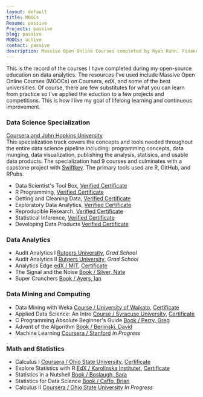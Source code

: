 ```yaml
---
layout: default
title: MOOCs
Resume: passive
Projects: passive
blog: passive
MOOCs: active
contact: passive
description: Massive Open Online Courses completed by Ryan Kuhn, Finance Professional.
---
```


This is the record of the courses I have completed during my open-source education on data analytics. The resources I've used include Massive Open Online Courses (MOOCs) on Coursera, edX, and some of the best universities. Of course, there are few substitutes for what you can learn from practice so I've applied the eduction to a few projects and competitions. This is how I live my goal of lifelong learning and continuous improvement.  

### Data Science Specialization  
[Coursera and John Hopkins University](https://www.coursera.org/specialization/jhudatascience/1?utm_medium=listingPage)  
This specialization track covers the concepts and tools needed throughout the entire data science pipeline including: programming concepts, data munging, data visualization, publishing the analysis, statisics, and usable data products. The specialization had 9 courses and culminates with a capstone project with [Swiftkey](http://swiftkey.com/en/). The primary tools used are R, GitHub, and RPubs.

- Data Scientist's Tool Box, <a href="../certs/1 Data Scientist Toolbox.pdf" target="_blank">Verified Certificate</a>
- R Programming, <a href="../certs/2 R Programming.pdf" target="_blank">Verified Certificate</a>
- Getting and Cleaning Data, <a href="../certs/3 Get and Cleaning Data.pdf" target="_blank">Verified Certificate</a>
- Exploratory Data Analytics, <a href="../certs/4 Exploratory Data Analysis.pdf" target="_blank">Verified Certificate</a>
- Reproducible Research, <a href="../certs/5 Reproducible Research.pdf" target="_blank">Verified Certificate</a>
- Statistical Inference, <a href="../certs/6 Statistical Inference.pdf" target="_blank">Verified Certificate</a>
- Developing Data Products <a href="../certs/9 Developing Data Products.pdf" target="_blank">Verified Certificate</a>


### Data Analytics
- Audit Analytics I  [Rutgers University](http://www.business.rutgers.edu/finmaccy/curriculum#22:010:688), *Grad School*
- Audit Analytics II [Rutgers University](http://www.business.rutgers.edu/finmaccy/curriculum#22:010:690), *Grad School*
- Analytics Edge [edX / MIT](https://www.edx.org/course/analytics-edge-mitx-15-071x-0), <a href="../certs/a Analytics Edge.pdf" target="_blank">Certificate</a>
- The Signal and the Noise [Book / Silver, Nate](http://books.google.com/books/about/The_Signal_and_the_Noise.html?id=udSFU9G49AcC)
- Super Crunchers [Book / Ayers, Ian](http://www.amazon.com/exec/obidos/ASIN/0553805401/shelfari-20)

### Data Mining and Computing
- Data Mining with Weka [Course / University of Waikato](https://weka.waikato.ac.nz/dataminingwithweka/preview),  <a href="../certs/d Data Mining with Weka.pdf" target="_blank">Certificate</a>
- Applied Data Science: An Intro [Course / Syracuse University](https://ischool.syr.edu/future/cas/applieddatasciencemooc.aspx), <a href="../certs/b Applied Data Science.pdf" target="_blank">Certificate</a>
- C Programming Absolute Beginner's Guide [Book / Perry, Greg](http://www.amazon.com/Programming-Absolute-Beginners-Guide-Edition/dp/0789751984) 
- Advent of the Algorithm [Book / Berlinski, David](http://books.google.com/books/about/The_Advent_of_the_Algorithm.html?id=gCswb92k74QC)
- Machine Learning [Coursera / Stanford](https://www.coursera.org/learn/machine-learning/home/welcome) *In Progress*

### Math and Statistics
- Calculus I [Coursera / Ohio State University](https://www.coursera.org/learn/calculus1), <a href="../certs/c Calculus I.pdf" target="_blank">Certificate</a>
- Explore Statistics with R [EdX / Karolinska Institutet](https://www.edx.org/course/explore-statistics-r-kix-kiexplorx-0),  <a href="../certs/e Explore Statistics with R.pdf" target="_blank">Certificate</a>
- Statistics in a Nutshell [Book / Boslaugh, Sara](http://books.google.com/books/about/Statistics_in_a_Nutshell.html?id=HZpoDjtKT0IC)
- Statistics for Data Science [Book / Caffo, Brian](https://leanpub.com/LittleInferenceBook)
- Calculus II [Coursera / Ohio State University](https://www.coursera.org/learn/advanced-calculus/outline) *In Progress*
